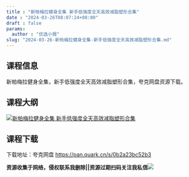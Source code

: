 ```yaml
---
title : "新帕梅拉健身全集 新手低强度全天高效减脂塑形合集"
date : "2024-03-26T08:07:24+08:00"
draft : false
params:
  author : "优选小报"
slug: "2024-03-26-新帕梅拉健身全集-新手低强度全天高效减脂塑形合集.md"
---
```


## 课程信息

新帕梅拉健身全集，新手低强度全天高效减脂塑形合集，夸克网盘资源下载。

## 课程大纲

[![新帕梅拉健身全集
新手低强度全天高效减脂塑形合集](//img7-1.zhekoulieshou.com/mmbiz_jpg/iaHBVewvSIbAOP5MwRmNQ8SEEaPPgBTochdgKGXeNrbiarBSlYnEZacBWbVEGAcLM3HXtFO94kNIib5e1Uc41ID8g/0)](//img7-1.zhekoulieshou.com/mmbiz_jpg/iaHBVewvSIbAOP5MwRmNQ8SEEaPPgBTochdgKGXeNrbiarBSlYnEZacBWbVEGAcLM3HXtFO94kNIib5e1Uc41ID8g/0)

## 课程下载

下载地址：夸克网盘 https://pan.quark.cn/s/0b2a23bc52b3

**资源收集于网络，侵权联系我删除||资源过期扫码关注我私信**![](//img7-1.zhekoulieshou.com/mmbiz_jpg/iaHBVewvSIbAjcr9g6TlCXSfiaDqkbzuEzp207hVzPqT4YGQOAazQ1KNHCeACbia5Lzq4Ckwibe48iar1q7lgVP1o3w/640?wx_fmt=jpeg&from=appmsg)


